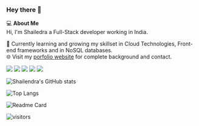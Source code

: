 ### Hey there 👋

<!--
**shailendrabhargava93/shailendrabhargava93** is a ✨ _special_ ✨ repository because its `README.md` (this file) appears on your GitHub profile. -->

💻  <b>About Me</b>
<br>
Hi, I'm Shailedra a Full-Stack developer working in India.

👨 Currently learning and growing my skillset in Cloud Technologies, Front-end frameworks and in NoSQL databases.
<br>
🌐 Visit my <a href="http://shailendrabhargava93.github.io/" rel="nofollow">porfolio website</a> for complete background and contact.

<img src="https://img.shields.io/badge/HTML-Expert-orange"> <img src="https://img.shields.io/badge/CSS-Expert-green"> <img src="https://img.shields.io/badge/Angular-Intermediate-red"> <img src="https://img.shields.io/badge/Typescript-Intermediate-blue"> <img src="https://img.shields.io/badge/JavaScript-Intermediate-yellow">

![Shailendra's GitHub stats](https://github-readme-stats.vercel.app/api?username=shailendrabhargava93&show_icons=true) 

![Top Langs](https://github-readme-stats.vercel.app/api/top-langs/?username=shailendrabhargava93)

![Readme Card](https://github-readme-stats.vercel.app/api/pin/?username=shailendrabhargava93&repo=shailendrabhargava93.github.io)

![visitors](https://visitor-badge.glitch.me/badge?page_id=shailendrabhargava93)
